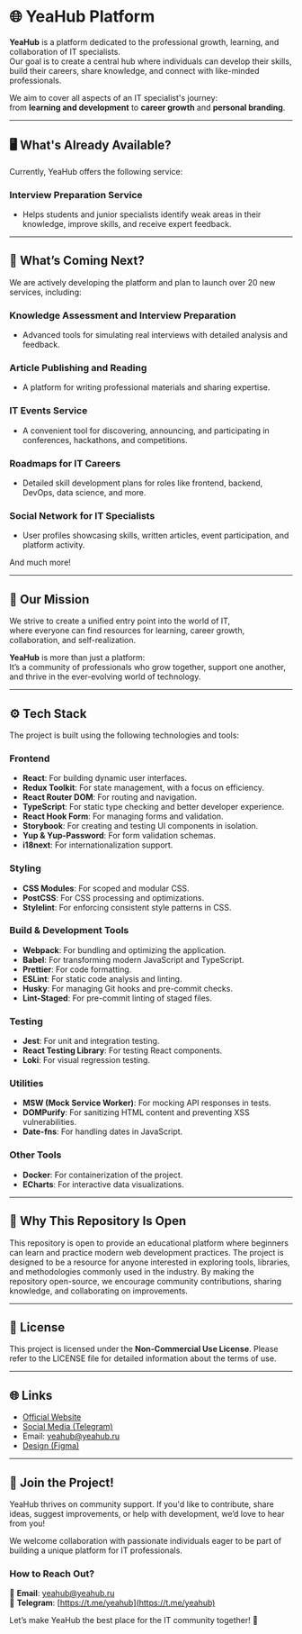 # 🌐 **YeaHub Platform**

**YeaHub** is a platform dedicated to the professional growth, learning, and collaboration of IT specialists.  
Our goal is to create a central hub where individuals can develop their skills, build their careers, share knowledge, and connect with like-minded professionals.

We aim to cover all aspects of an IT specialist's journey:  
from **learning and development** to **career growth** and **personal branding**.

---

## 🖥️ **What's Already Available?**

Currently, YeaHub offers the following service:

### **Interview Preparation Service**

- Helps students and junior specialists identify weak areas in their knowledge, improve skills, and receive expert feedback.

---

## 🔮 **What’s Coming Next?**

We are actively developing the platform and plan to launch over 20 new services, including:

### **Knowledge Assessment and Interview Preparation**

- Advanced tools for simulating real interviews with detailed analysis and feedback.

### **Article Publishing and Reading**

- A platform for writing professional materials and sharing expertise.

### **IT Events Service**

- A convenient tool for discovering, announcing, and participating in conferences, hackathons, and competitions.

### **Roadmaps for IT Careers**

- Detailed skill development plans for roles like frontend, backend, DevOps, data science, and more.

### **Social Network for IT Specialists**

- User profiles showcasing skills, written articles, event participation, and platform activity.

And much more!

---

## 🎯 **Our Mission**

We strive to create a unified entry point into the world of IT,  
where everyone can find resources for learning, career growth, collaboration, and self-realization.

**YeaHub** is more than just a platform:  
It’s a community of professionals who grow together, support one another,  
and thrive in the ever-evolving world of technology.

---

## ⚙️ **Tech Stack**

The project is built using the following technologies and tools:

### **Frontend**

- **React**: For building dynamic user interfaces.
- **Redux Toolkit**: For state management, with a focus on efficiency.
- **React Router DOM**: For routing and navigation.
- **TypeScript**: For static type checking and better developer experience.
- **React Hook Form**: For managing forms and validation.
- **Storybook**: For creating and testing UI components in isolation.
- **Yup & Yup-Password**: For form validation schemas.
- **i18next**: For internationalization support.

### **Styling**

- **CSS Modules**: For scoped and modular CSS.
- **PostCSS**: For CSS processing and optimizations.
- **Stylelint**: For enforcing consistent style patterns in CSS.

### **Build & Development Tools**

- **Webpack**: For bundling and optimizing the application.
- **Babel**: For transforming modern JavaScript and TypeScript.
- **Prettier**: For code formatting.
- **ESLint**: For static code analysis and linting.
- **Husky**: For managing Git hooks and pre-commit checks.
- **Lint-Staged**: For pre-commit linting of staged files.

### **Testing**

- **Jest**: For unit and integration testing.
- **React Testing Library**: For testing React components.
- **Loki**: For visual regression testing.

### **Utilities**

- **MSW (Mock Service Worker)**: For mocking API responses in tests.
- **DOMPurify**: For sanitizing HTML content and preventing XSS vulnerabilities.
- **Date-fns**: For handling dates in JavaScript.

### **Other Tools**

- **Docker**: For containerization of the project.
- **ECharts**: For interactive data visualizations.

---

## 🌟 **Why This Repository Is Open**

This repository is open to provide an educational platform where beginners can learn and practice modern web development practices. The project is designed to be a resource for anyone interested in exploring tools, libraries, and methodologies commonly used in the industry. By making the repository open-source, we encourage community contributions, sharing knowledge, and collaborating on improvements.

---

## 📜 **License**

This project is licensed under the **Non-Commercial Use License**. Please refer to the LICENSE file for detailed information about the terms of use.

---

## 🌐 **Links**

- [Official Website](https://yeahub.ru/)
- [Social Media (Telegram)](https://t.me/yeahub)
- Email: [yeahub@yeahub.ru](mailto:yeahub@yeahub.ru)
- [Design (Figma)](https://www.figma.com/community/file/1438482355619792777/yeahub-public)

---

## 🤝 Join the Project!

YeaHub thrives on community support. If you'd like to contribute, share ideas, suggest improvements, or help with development, we’d love to hear from you!

We welcome collaboration with passionate individuals eager to be part of building a unique platform for IT professionals.

### How to Reach Out?

📧 **Email**: [yeahub@yeahub.ru](mailto:yeahub@yeahub.ru)  
💬 **Telegram**: [https://t.me/yeahub](https://t.me/yeahub)

Let’s make YeaHub the best place for the IT community together! 🚀
